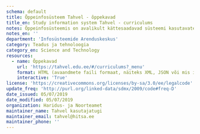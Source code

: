 ```yaml
---
schema: default
title: Õppeinfosüsteem Tahvel - õppekavad
title_en: Study information system Tahvel - curriculums
notes: Õppeinfosüsteemis on avalikult kättesaadavad süsteemi kasutavate haridusasutuste poolt läbi viidavad õppekavad (iga õppekava juures link JSON väljundule).. 
notes_en: ''
department: 'Infosüsteemide Arenduskeskus'
category: Teadus ja tehnoloogia
category_en: Science and Technology
resources:
  - name: Õppekavad
    url: 'https://tahvel.edu.ee/#/curriculums?_menu' 
    format: HTML (avaandmete faili formaat, näiteks XML, JSON või mis iganes)
    interactive: 'True'
license: 'https://creativecommons.org/licenses/by-sa/3.0/ee/legalcode' 
update_freq: 'http://purl.org/linked-data/sdmx/2009/code#freq-D' 
date_issued: 05/07/2019 
date_modified: 05/07/2019 
organization: Haridus- ja Noorteamet
maintainer_name: Tahvel kasutajatugi
maintainer_email: tahvel@hitsa.ee
maintainer_phone: '' 
---
```

